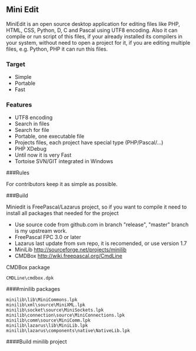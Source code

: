 ## Mini Edit 

MiniEdit is an open source desktop application for editing files like PHP, HTML, CSS, Python, D, C and Pascal using UTF8 encoding.
Also it can compile or run script of this files, if your already installed its compilers in your system, without need to open a project for it, 
if you are editing multiple files, e.g. Python, PHP it can run this files.

### Target

 * Simple
 * Portable
 * Fast 

### Features

 * UTF8 encoding
 * Search in files
 * Search for file
 * Portable, one executable file
 * Projects files, each project have special type (PHP/Pascal/...)
 * PHP XDebug
 * Until now it is very Fast
 * Tortoise SVN/GIT integrated in Windows 


###Rules

For contributors keep it as simple as possible.

###Build

Miniedit is FreePascal/Lazarus project, so if you want to compile it need to install all packages that needed for the project

 * Use source code from github.com in branch "release", "master" branch is my upstream work.
 * FreePascal FPC 3.0 or later
 * Lazarus last update from svn repo, it is recomended, or use version 1.7
 * MiniLib http://sourceforge.net/projects/minilib
 * CMDBox http://wiki.freepascal.org/CmdLine

CMDBox package

    CMDLine\cmdbox.dpk

####minilib packages

    minilib\lib\MiniCommons.lpk
    minilib\xml\source\MiniXML.lpk
    minilib\socket\source\MiniSockets.lpk
    minilib\connection\source\MiniConnections.lpk
    minilib\comm\source\MiniComm.lpk    
    minilib\lazarus\lib\MiniLib.lpk
    minilib\lazarus\components\native\NativeLib.lpk

####Build minilib project
